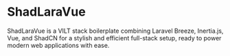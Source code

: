 # ShadLaraVue
ShadLaraVue is a VILT stack boilerplate combining Laravel Breeze, Inertia.js, Vue, and ShadCN for a stylish and efficient full-stack setup, ready to power modern web applications with ease.
